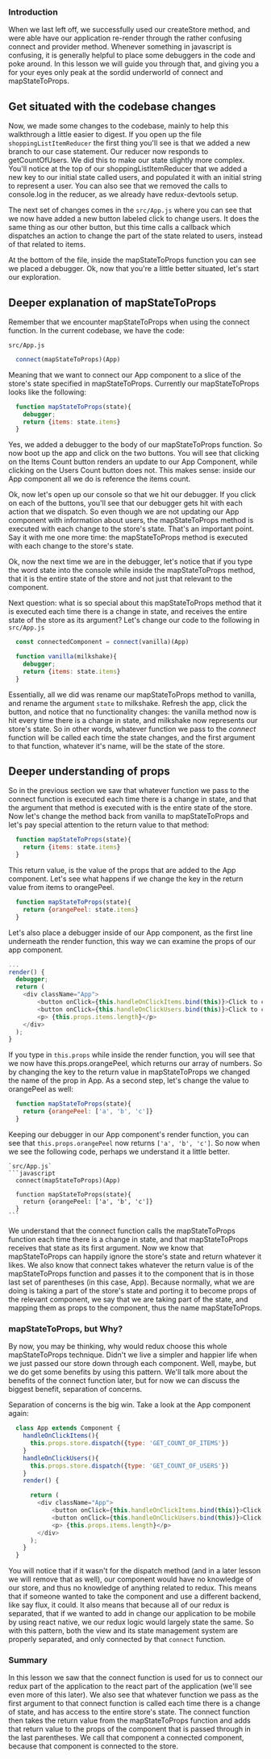 ### Introduction

When we last left off, we successfully used our createStore method, and were able have our application re-render through the rather confusing connect and provider method.  Whenever something in javascript is confusing, it is generally helpful to place some debuggers in the code and poke around.  In this lesson we will guide you through that, and giving you a for your eyes only peak at the sordid underworld of connect and mapStateToProps.

## Get situated with the codebase changes

Now, we made some changes to the codebase, mainly to help this walkthrough a little easier to digest.  If you open up the file `shoppingListItemReducer` the first thing you'll see is that we added a new branch to our case statement.  Our reducer now responds to getCountOfUsers.  We did this to make our state slightly more complex.  You'll notice at the top of our shoppingListItemReducer that we added a new key to our initial state called users, and populated it with an initial string to represent a user.  You can also see that we removed the calls to console.log in the reducer, as we already have redux-devtools setup.

The next set of changes comes in the `src/App.js` where you can see that we now have added a new button labeled click to change users.  It does the same thing as our other button, but this time calls a callback which dispatches an action to change the part of the state related to users, instead of that related to items.

At the bottom of the file, inside the mapStateToProps function you can see we placed a debugger.  Ok, now that you're a little better situated, let's start our exploration.

## Deeper explanation of mapStateToProps

Remember that we encounter mapStateToProps when using the connect function.   In the current codebase, we have the code:

`src/App.js`
```javascript
  connect(mapStateToProps)(App)
```

Meaning that we want to connect our App component to a slice of the store's state specified in mapStateToProps.  Currently our mapStateToProps looks like the following:

```javascript
  function mapStateToProps(state){
    debugger;
    return {items: state.items}
  }
```

Yes, we added a debugger to the body of our mapStateToProps function. So now boot up the app and click on the two buttons. You will see that clicking on the Items Count button renders an update to our App Component, while clicking on the Users Count button does not.  This makes sense: inside our App component all we do is reference the items count.  

Ok, now let's open up our console so that we hit our debugger.  If you click on each of the buttons, you'll see that our debugger gets hit with each action that we dispatch. So even though we are not updating our App component with information about users, the mapStateToProps method is executed with each change to the store's state.  That's an important point.  Say it with me one more time: the mapStateToProps method is executed with each change to the store's state.  

Ok, now the next time we are in the debugger, let's notice that if you type the word state into the console while inside the mapStateToProps method, that it is the entire state of the store and not just that relevant to the component.

Next question: what is so special about this mapStateToProps method that it is executed each time there is a change in state, and receives the entire state of the store as its argument?  Let's change our code to the following in `src/App.js`

```javascript
  const connectedComponent = connect(vanilla)(App)

  function vanilla(milkshake){
    debugger;
    return {items: state.items}
  }
```

Essentially, all we did was rename our mapStateToProps method to vanilla, and rename the argument `state` to milkshake.  Refresh the app, click the button, and notice that no functionality changes: the vanilla method now is hit every time there is a change in state, and milkshake now represents our store's state.  So in other words, whatever function we pass to the *connect* function will be called each time the state changes, and the first argument to that function, whatever it's name, will be the state of the store.  

## Deeper understanding of props

So in the previous section we saw that whatever function we pass to the connect function is executed each time there is a change in state, and that the argument that method is executed with is the entire state of the store.  Now let's change the method back from vanilla to mapStateToProps and let's pay special attention to the return value to that method:

```javascript
  function mapStateToProps(state){
    return {items: state.items}
  }
```

This return value, is the value of the props that are added to the App component.  Let's see what happens if we change the key in the return value from items to orangePeel.

```javascript
  function mapStateToProps(state){
    return {orangePeel: state.items}
  }
```

Let's also place a debugger inside of our App component, as the first line underneath the render function, this way we can examine the props of our app component.  

```javascript
...
render() {
  debugger;
  return (
    <div className="App">
        <button onClick={this.handleOnClickItems.bind(this)}>Click to change items count</button>
        <button onClick={this.handleOnClickUsers.bind(this)}>Click to change user count</button>
        <p> {this.props.items.length}</p>
    </div>
  );
}
```

If you type in `this.props` while inside the render function, you will see that we now have this.props.orangePeel, which returns our array of numbers.  So by changing the key to the return value in mapStateToProps we changed the name of the prop in App.  As a second step, let's change the value to orangePeel as well:

```javascript
  function mapStateToProps(state){
    return {orangePeel: ['a', 'b', 'c']}
  }
```

Keeping our debugger in our App component's render function, you can see that `this.props.orangePeel` now returns `['a', 'b', 'c']`.  So now when we see the following code, perhaps we understand it a little better.

    `src/App.js`
    ```javascript
      connect(mapStateToProps)(App)

      function mapStateToProps(state){
        return {orangePeel: ['a', 'b', 'c']}
      }
    ```

We understand that the connect function calls the mapStateToProps function each time there is a change in state, and that mapStateToProps receives that state as its first argument.  Now we know that mapStateToProps can happily ignore the store's state and return whatever it likes.  We also know that connect takes whatever the return value is of the mapStateToProps function and passes it to the component that is in those last set of parentheses (in this case, App).  Because normally, what we are doing is taking a part of the store's state and porting it to become props of the relevant component, we say that we are taking part of the state, and mapping them as props to the component, thus the name mapStateToProps.

### mapStateToProps, but Why?

By now, you may be thinking, why would redux choose this whole mapStateToProps technique.  Didn't we live a simpler and happier life when we just passed our store down through each component.  Well, maybe, but we do get some benefits by using this pattern.  We'll talk more about the benefits of the connect function later, but for now we can discuss the biggest benefit, separation of concerns.

Separation of concerns is the big win.  Take a look at the App component again:

```javascript
  class App extends Component {
    handleOnClickItems(){
      this.props.store.dispatch({type: 'GET_COUNT_OF_ITEMS'})
    }
    handleOnClickUsers(){
      this.props.store.dispatch({type: 'GET_COUNT_OF_USERS'})
    }
    render() {

      return (
        <div className="App">
            <button onClick={this.handleOnClickItems.bind(this)}>Click to change items count</button>
            <button onClick={this.handleOnClickUsers.bind(this)}>Click to change user count</button>
            <p> {this.props.items.length}</p>
        </div>
      );
    }
  }

```

You will notice that if it wasn't for the dispatch method (and in a later lesson we will remove that as well), our component would have no knowledge of our store, and thus no knowledge of anything related to redux.  This means that if someone wanted to take the component and use a different backend, like say flux, it could.  It also means that because all of our redux is separated, that if we wanted to add in change our application to be mobile by using react native, we our redux logic would largely state the same.  So with this pattern, both the view and its state management system are properly separated, and only connected by that `connect` function.  


### Summary

In this lesson we saw that the connect function is used for us to connect our redux part of the application to the react part of the application (we'll see even more of this later).  We also see that whatever function we pass as the first argument to that connect function is called each time there is a change of state, and has access to the entire store's state.  The connect function then takes the return value from the mapStateToProps function and adds that return value to the props of the component that is passed through in the last parentheses.  We call that component a connected component, because that component is connected to the store.
